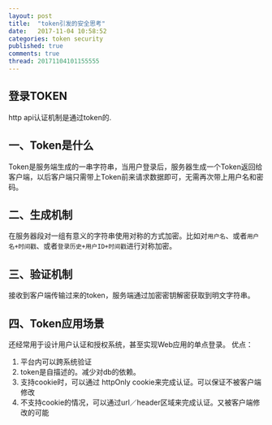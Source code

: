 ```yaml
---
layout: post
title:  "token引发的安全思考"
date:   2017-11-04 10:58:52
categories: token security
published: true
comments: true
thread: 20171104101155555
---
```

登录TOKEN
---

http api认证机制是通过token的.
## 一、Token是什么
Token是服务端生成的一串字符串，当用户登录后，服务器生成一个Token返回给客户端，以后客户端只需带上Token前来请求数据即可，无需再次带上用户名和密码。

## 二、生成机制
在服务器段对一组有意义的字符串使用对称的方式加密。比如对`用户名`、或者`用户名+时间戳`、或者`登录历史+用户ID+时间戳`进行对称加密。

## 三、验证机制
接收到客户端传输过来的token，服务端通过加密密钥解密获取到明文字符串。

## 四、Token应用场景
还经常用于设计用户认证和授权系统，甚至实现Web应用的单点登录。
优点：
  1. 平台内可以跨系统验证
  2. token是自描述的。减少对db的依赖。
  3. 支持cookie时，可以通过 httpOnly cookie来完成认证。可以保证不被客户端修改
  4. 不支持cookie的情况，可以通过url／header区域来完成认证。又被客户端修改的可能
